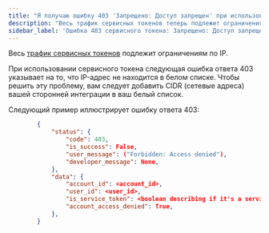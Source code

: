 ```yaml
---
title: "Я получаю ошибку 403 'Запрещено: Доступ запрещен' при использовании сервисных токенов"
description: "Весь трафик сервисных токенов теперь подлежит ограничениям по IP. Чтобы устранить ошибки 403, добавьте CIDR (сетевые адреса) вашей сторонней интеграции в белый список."
sidebar_label: 'Ошибка 403 сервисного токена: Запрещено: Доступ запрещен'
---
```


Весь [трафик сервисных токенов](/docs/dbt-cloud-apis/service-tokens) подлежит ограничениям по IP.

При использовании сервисного токена следующая ошибка ответа 403 указывает на то, что IP-адрес не находится в белом списке. Чтобы решить эту проблему, вам следует добавить CIDR (сетевые адреса) вашей сторонней интеграции в ваш белый список.

Следующий пример иллюстрирует ошибку ответа 403:

```json
        {
            "status": {
                "code": 403,
                "is_success": False,
                "user_message": ("Forbidden: Access denied"),
                "developer_message": None,
            },
            "data": {
                "account_id": <account_id>,
                "user_id": <user_id>,
                "is_service_token": <boolean describing if it's a service token request>,
                "account_access_denied": True,
            },
        }
```